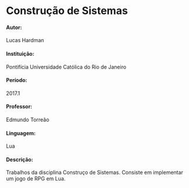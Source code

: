 # Construção de Sistemas

#### Autor:
Lucas Hardman

#### Instituição:
Pontifícia Universidade Católica do Rio de Janeiro

#### Período:
2017.1

#### Professor:
Edmundo Torreão

#### Linguagem:
Lua

#### Descrição:
Trabalhos da disciplina Construço de Sistemas. Consiste em implementar um jogo de RPG em Lua.
